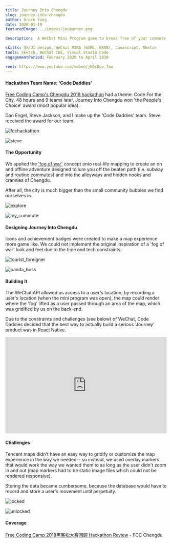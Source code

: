 ```yaml
---
title: Journey Into Chengdu
slug: journey-into-chengdu
author: Grace Yang
date: 2020-01-10
featuredImage: ../images/joubanner.png

description:  A WeChat Mini Program game to break free of your commute and unlock Chengdu.

skills: UX/UI design, WeChat MINA (WXML, WXSS), Javascript, Sketch
tools: Sketch, WeChat IDE, Visual Studio Code
engagementPeriod: February 2020 to April 2030

reel: https://www.youtube.com/embed/jNQcDpv_7ao
---
```


#### Hackathon Team Name: 'Code Daddies'

[Free Coding Camp's Chengdu 2018 hackathon](https://mp.weixin.qq.com/s/x5X7dCA_kdx_tkw4XcniNA) had a theme: Code For the City. 48 hours and 9 teams later, Journey Into Chengdu won 'the People's Choice' award (most popular idea).

Dan Engel, Steve Jackson, and I make up the 'Code Daddies' team. Steve received the award for our team.

![fcchackathon](../images/journey_1.png)

![steve](../images/journey_8.jpeg)

#### The Opportunity

We applied the ['fog of war'](https://en.wikipedia.org/wiki/Fog_of_war#In_video_games) concept onto real-life mapping to create an on and offline adventure designed to lure you off the beaten path (i.e. subway and routine commutes) and into the alleyways and hidden nooks and crannies of Chengdu.

After all, the city is much bigger than the small community bubbles we find ourselves in.

![explore](../images/journey_3.png)

![my_commute](../images/journey_2.png)

#### Designing Journey Into Chengdu

Icons and achievement badges were created to make a map experience more game like. We could not implement the original inspiration of a 'fog of war' look and feel due to the time and tech constraints.

![tourist_foreigner](../images/journey_4.png)

![panda_boss](../images/journey_5.png)

#### Building It

The WeChat API allowed us access to a user's location; by recording a user's location (when the mini program was open), the map could render where the 'fog' lifted as a user passed through an area of the map, which was gridified by us on the back-end.

Due to the constraints and challenges (see below) of WeChat, Code Daddies decided that the best way to actually build a serious 'Journey' product was in React Native.

<iframe width="100%" height="300px" style="margin: 0 auto" src="https://www.youtube.com/embed/jNQcDpv_7ao" frameborder="0" allow="autoplay; encrypted-media" allowfullscreen></iframe>

#### Challenges

Tencent maps didn't have an easy way to gridify or customize the map experience in the way we needed-- so instead, we used overlay markers that would work the way we wanted them to as long as the user didn't zoom in and out (map markers had to be static image files which could not be rendered responsive).

Storing the data became cumbersome, because the database would have to record and store a user's movement until perpetuity.

![locked](../images/journey_6.png)

![unlocked](../images/journey_7.png)

#### Coverage

<a href="https://mp.weixin.qq.com/s/x5X7dCA_kdx_tkw4XcniNA" target="_blank" rel="noopener">Free Coding Camp 2018黑客松大赛回顾 Hackathon Review</a> - FCC Chengdu
